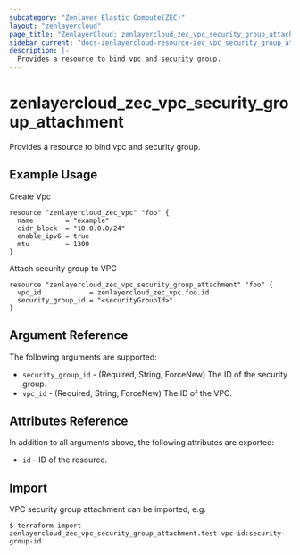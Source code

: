 ```yaml
---
subcategory: "Zenlayer Elastic Compute(ZEC)"
layout: "zenlayercloud"
page_title: "ZenlayerCloud: zenlayercloud_zec_vpc_security_group_attachment"
sidebar_current: "docs-zenlayercloud-resource-zec_vpc_security_group_attachment"
description: |-
  Provides a resource to bind vpc and security group.
---
```


# zenlayercloud_zec_vpc_security_group_attachment

Provides a resource to bind vpc and security group.

## Example Usage

Create Vpc

```hcl
resource "zenlayercloud_zec_vpc" "foo" {
  name        = "example"
  cidr_block  = "10.0.0.0/24"
  enable_ipv6 = true
  mtu         = 1300
}
```

Attach security group to VPC

```hcl
resource "zenlayercloud_zec_vpc_security_group_attachment" "foo" {
  vpc_id            = zenlayercloud_zec_vpc.foo.id
  security_group_id = "<securityGroupId>"
}
```

## Argument Reference

The following arguments are supported:

* `security_group_id` - (Required, String, ForceNew) The ID of the security group.
* `vpc_id` - (Required, String, ForceNew) The ID of the VPC.

## Attributes Reference

In addition to all arguments above, the following attributes are exported:

* `id` - ID of the resource.



## Import

VPC security group attachment can be imported, e.g.

```
$ terraform import zenlayercloud_zec_vpc_security_group_attachment.test vpc-id:security-group-id
```

